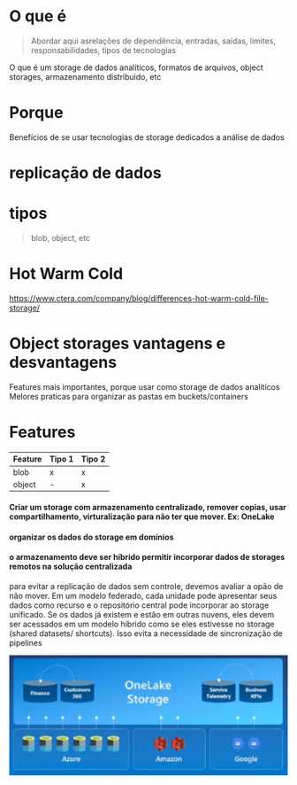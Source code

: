 

# O que é
> Abordar aqui asrelações de dependência, entradas, saídas, limites, responsabilidades, tipos de tecnologias

O que é um storage de dados analíticos, formatos de arquivos, object storages, armazenamento distribuido, etc

# Porque
Benefícios de se usar tecnologias de storage dedicados a análise de dados

# replicação de dados

# tipos 
> blob, object, etc

# Hot Warm Cold
https://www.ctera.com/company/blog/differences-hot-warm-cold-file-storage/

# Object storages vantagens e desvantagens
Features mais importantes, porque usar como storage de dados analíticos
Melores praticas para organizar as pastas em buckets/containers

# Features

Feature | Tipo 1 | Tipo 2 
-------| -------- | -----------
blob | x | x 
object | - | x 



#### Criar um storage com armazenamento centralizado, remover copias, usar compartilhamento, virturalização para não ter que mover. Ex: OneLake

#### organizar os dados do storage em domínios

#### o armazenamento deve ser hibrido permitir incorporar dados de storages remotos na solução centralizada 
para evitar a replicação de dados sem controle, devemos avaliar a opão de não mover. Em um modelo federado, cada unidade pode apresentar seus dados como recurso e o repositório central pode incorporar ao storage unificado. Se os dados já existem e estão em outras nuvens, eles devem ser acessados em um modelo hibrido como se eles estivesse no storage (shared datasets/ shortcuts). Isso evita a necessidade de sincronização de pipelines

![Alt text](image-3.png)

